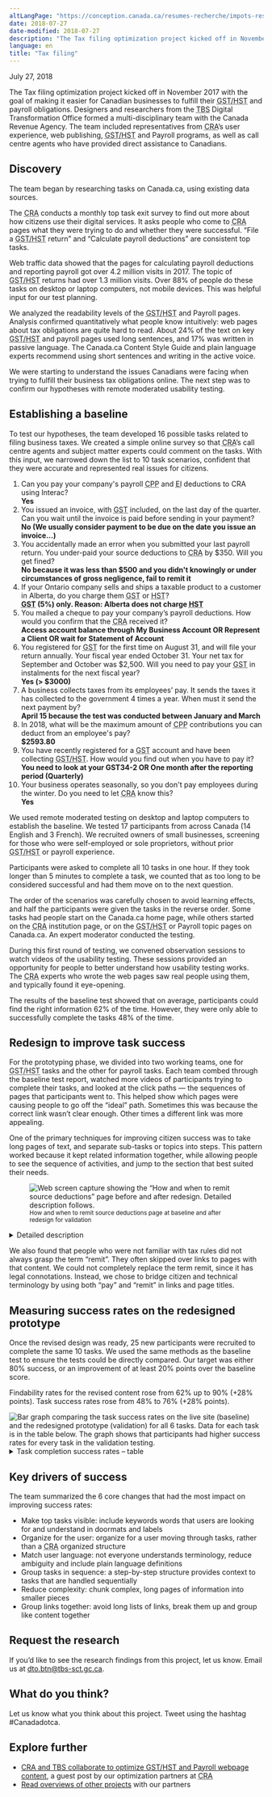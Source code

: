 ```yaml
---
altLangPage: "https://conception.canada.ca/resumes-recherche/impots-resume-recherche.html"
date: 2018-07-27
date-modified: 2018-07-27
description: "The Tax filing optimization project kicked off in November 2017 with the goal of making it easier for Canadian businesses to fulfill their Goods and Services Tax (GST), Harmonized Sales Tax (HST) and payroll obligations."
language: en
title: "Tax filing"
---
```

<p class="post-meta">July 27, 2018</p>
<p>The Tax filing optimization project kicked off in November 2017 with the goal of making it easier for Canadian businesses to fulfill their <abbr title="Goods and Services Tax/Harmonized Sales Tax">GST/HST</abbr> and payroll obligations. Designers and researchers from the <abbr title="Treasury Board of Canada Secretariat">TBS</abbr> Digital Transformation Office formed a multi-disciplinary team with the Canada Revenue Agency. The team included representatives from <abbr title="Canada Revenue Agency">CRA</abbr>’s user experience, web publishing, <abbr title="Goods and Services Tax/Harmonized Sales Tax">GST/HST</abbr> and Payroll programs, as well as call centre agents who have provided direct assistance to Canadians. </p>
<h2>Discovery</h2>
<p>The team began by researching tasks on Canada.ca, using existing data sources.</p>
<p>The <abbr title="Canada Revenue Agency">CRA</abbr> conducts a monthly top task exit survey to find out more about how citizens use their digital services. It asks people who come to <abbr title="Canada Revenue Agency">CRA</abbr> pages what they were trying to do and whether they were successful. “File a <abbr title="Goods and Services Tax/Harmonized Sales Tax">GST/HST</abbr> return” and “Calculate payroll deductions” are consistent top tasks. </p>
<p>Web traffic data showed that the pages for calculating payroll deductions and reporting payroll got over 4.2 million visits in 2017. The topic of <abbr title="Goods and Services Tax/Harmonized Sales Tax">GST/HST</abbr> returns had over 1.3 million visits. Over 88% of people do these tasks on desktop or laptop computers, not mobile devices. This was helpful input for our test planning.</p>
<p>We analyzed the readability levels of the <abbr title="Goods and Services Tax/Harmonized Sales Tax">GST/HST</abbr> and Payroll pages. Analysis confirmed quantitatively what people know intuitively: web pages about tax obligations are quite hard to read. About 24% of the text on key <abbr title="Goods and Services Tax/Harmonized Sales Tax">GST/HST</abbr> and payroll pages used long sentences, and 17% was written in passive language. The Canada.ca Content Style Guide and plain language experts recommend using short sentences and writing in the active voice. </p>
<p>We were starting to understand the issues Canadians were facing when trying to fulfill their business tax obligations online. The next step was to confirm our hypotheses with remote moderated usability testing. </p>
<h2>Establishing a baseline</h2>
<p>To test our hypotheses, the team developed 16 possible tasks related to filing business taxes. We created a simple online survey so that <abbr title="Canada Revenue Agency">CRA</abbr>’s call centre agents and subject matter experts could comment on the tasks. With this input, we narrowed down the list to 10 task scenarios, confident that they were accurate and represented real issues for citizens. </p>
<ol>
  <li>Can you pay your company's payroll <abbr title="Canada Pension Plan">CPP</abbr> and <abbr title="Employment Insurance">EI</abbr> deductions to CRA using Interac?<br>
    <b>Yes</b></li>
  <li class="li-sp">You issued an invoice, with <abbr title="Goods and Services Tax">GST</abbr> included, on the last day of the quarter. Can you wait until the invoice is paid before sending in your payment?<br>
    <b>No (We usually consider payment to be due on the date you issue an invoice...)</b></li>
  <li class="li-sp">You accidentally made an error when you submitted your last payroll return. You under-paid your source deductions to <abbr title="Canada Revenue Agency">CRA</abbr> by $350. Will you get fined?<br>
    <b>No because it was less than $500 and you didn't knowingly or under circumstances of gross negligence, fail to remit it</b></li>
  <li class="li-sp">If your Ontario company sells and ships a taxable product to a customer in Alberta, do you charge them <abbr title="Goods and Services Tax">GST</abbr> or <abbr title="Harmonized Sales Tax">HST</abbr>?<br>
    <b><abbr title="Goods and Services Tax">GST</abbr> (5%) only. Reason: Alberta does not charge <abbr title="Harmonized Sales Tax">HST</abbr></b></li>
  <li class="li-sp">You mailed a cheque to pay your company’s payroll deductions. How would you confirm that the <abbr title="Canada Revenue Agency">CRA</abbr> received it?<br>
    <b>Access account balance through My Business Account OR Represent a Client OR wait for Statement of Account</b></li>
  <li class="li-sp"> You registered for <abbr title="Goods and Services Tax">GST</abbr> for the first time on August 31, and will file your return annually. Your fiscal year ended October 31. Your net tax for September and October was $2,500. Will you need to pay your <abbr title="Goods and Services Tax">GST</abbr> in instalments for the next fiscal year?<br>
    <b>Yes (&gt; $3000)</b></li>
  <li class="li-sp"> A business collects taxes from its employees’ pay. It sends the taxes it has collected to the government 4 times a year. When must it send the next payment by?<br>
    <b>April 15 because the test was conducted between January and March</b></li>
  <li class="li-sp">In 2018, what will be the maximum amount of <abbr title="Canada Pension Plan">CPP</abbr> contributions you can deduct from an employee's pay?<br>
    <b>$2593.80</b></li>
  <li class="li-sp">You have recently registered for a <abbr title="Goods and Services Tax">GST</abbr> account and have been collecting <abbr title="Goods and Services Tax/Harmonized Sales Tax">GST/HST</abbr>. How would you find out when you have to pay it?<br>
    <b>You need to look at your GST34-2 OR One month after the reporting period (Quarterly)</b></li>
  <li class="li-sp">Your business operates seasonally, so you don't pay employees during the winter. Do you need to let <abbr title="Canada Revenue Agency">CRA</abbr> know this?<br>
    <b>Yes</b></li>
</ol>
<p>We used remote moderated testing on desktop and laptop computers to establish the baseline. We tested 17 participants from across Canada (14 English and 3 French). We recruited owners of small businesses, screening for those who were self-employed or sole proprietors, without prior <abbr title="Goods and Services Tax/Harmonized Sales Tax">GST/HST</abbr> or payroll experience.</p>
<p>Participants were asked to complete all 10 tasks in one hour. If they took longer than 5 minutes to complete a task, we counted that as too long to be considered successful and had them move on to the next question.</p>
<p>The order of the scenarios was carefully chosen to avoid learning effects, and half the participants were given the tasks in the reverse order. Some tasks had people start on the Canada.ca home page, while others started on the <abbr title="Canada Revenue Agency">CRA</abbr> institution page, or on the <abbr title="Goods and Services Tax/Harmonized Sales Tax">GST/HST</abbr> or Payroll topic pages on Canada.ca. An expert moderator conducted the testing.</p>
<p>During this first round of testing, we convened observation sessions to watch videos of the usability testing. These sessions provided an opportunity for people to better understand how usability testing works. The <abbr title="Canada Revenue Agency">CRA</abbr> experts who wrote the web pages saw real people using them, and typically found it eye-opening.</p>
<p>The results of the baseline test showed that on average, participants could find the right information 62% of the time. However, they were only able to successfully complete the tasks 48% of the time. </p>
<h2>Redesign to improve task success</h2>
<p>For the prototyping phase, we divided into two working teams, one for <abbr title="Goods and Services Tax/Harmonized Sales Tax">GST/HST</abbr> tasks and the other for payroll tasks. Each team combed through the baseline test report, watched more videos of participants trying to complete their tasks, and looked at the click paths — the sequences of pages that participants went to. This helped show which pages were causing people to go off the “ideal” path. Sometimes this was because the correct link wasn’t clear enough. Other times a different link was more appealing. </p>
<p>One of the primary techniques for improving citizen success was to take long pages of text, and separate sub-tasks or topics into steps. This pattern worked because it kept related information together, while allowing people to see the sequence of activities, and jump to the section that best suited their needs. </p>
<figure> <img class="img-responsive" alt="Web screen capture showing the “How and when to remit source deductions” page before and after redesign. Detailed description follows." src="../images/taxes-impots/beforeafter-sourcedeductions.jpg"/>
  <figcaption><small>How and when to remit source deductions page at baseline and after redesign for validation </small></figcaption>
</figure>
<div class="col-md-8 row">
  <details>
    <summary> Detailed description </summary>
    <p>Two webpages are shown side by side. The page on the left is labelled "Baseline" and shows that the “How and when to remit source deductions” webpage on Canada.ca was extremely long when the project started.  An arrow points to the webpage with the annotation "Page was too long for people to find their answer."</p>
    <p>The page on the right is labelled "Redesign” and shows the “How and when to pay (remit) source deductions” page with 5 steps: 1. Overview, 2. Due dates, 3. Make a payment (remittance) 4. Confirm payment (remittance) received and More information.  An arrow points to the steps with the annotation "Tasks grouped into steps made them easy to scan." </p>
    <p>The image shows the much simpler and shorter content of tab 3. Make a payment (remittance). At the bottom of the page is a button with the text “Make your payment”. An arrow points to the button with the annotation "Buttons draw attention to the main action on the page."</p>
  </details>
  <p>We also found that people who were not familiar with tax rules did not always grasp the term “remit”. They often skipped over links to pages with that content. We could not completely replace the term remit, since it has legal connotations. Instead, we chose to bridge citizen and technical terminology by using both “pay” and “remit” in links and page titles.</p>
  <h2>Measuring success rates on the redesigned prototype</h2>
  <p>Once the revised design was ready, 25 new participants were recruited to complete the same 10 tasks. We used the same methods as the baseline test to ensure the tests could be directly compared. Our target was either 80% success, or an improvement of at least 20% points over the baseline score. </p>
  <p>Findability rates for the revised content rose from 62% up to 90% (+28% points). Task success rates rose from 48% to 76% (+28% points).</p>
</div>
<div><img class="img-responsive hidden-sm hidden-xs" alt="Bar graph comparing the task success rates on the live site (baseline) and the redesigned prototype (validation) for all 6 tasks. Data for each task is in the table below. The graph shows that participants had higher success rates for every task in the validation testing." src="../images/taxes-impots/CRA-TF-task-success-chart.jpg"/></div>
<div class="row col-md-8">
  <details>
    <summary> Task completion success rates – table </summary>
    <p>Baseline measurement at start of project, validation on prototype redesigned by project team.</p>
    <div class="table-bravo">
      <table class="table table-bordered">
        <thead>
          <tr>
            <th scope="col">Task</th>
            <th scope="col">Baseline</th>
            <th scope="col">Validation</th>
          </tr>
        </thead>
        <tbody>
          <tr>
            <td>1. Payroll: Pay deductions by Interac</td>
            <td  >59%</td>
            <td>73%</td>
          </tr>
          <tr>
            <td>2. <abbr title="Goods and Services Tax">GST</abbr>: Invoice date</td>
            <td  >41%</td>
            <td>78%</td>
          </tr>
          <tr>
            <td>3. Payroll: Remittance error – fine</td>
            <td  >14%</td>
            <td>42%</td>
          </tr>
          <tr>
            <td>4. <abbr title="Goods and Services Tax">GST</abbr>: Place of supply</td>
            <td  >27%</td>
            <td>67%</td>
          </tr>
          <tr>
            <td>5. Payroll: Confirm cheque received</td>
            <td  >29%</td>
            <td>83%</td>
          </tr>
          <tr>
            <td>6. <abbr title="Goods and Services Tax">GST</abbr>: Instalments </td>
            <td  >24%</td>
            <td>60%</td>
          </tr>
          <tr>
            <td>7. Payroll: When to remit </td>
            <td  >76%</td>
            <td>96%</td>
          </tr>
          <tr>
            <td>8. Payroll: Max <abbr title="Canada Pension Plan">CPP</abbr> contributions </td>
            <td  >80%</td>
            <td>83%</td>
          </tr>
          <tr>
            <td>9. <abbr title="Goods and Services Tax">GST</abbr>: Remit date (first time) </td>
            <td  >82%</td>
            <td>74%</td>
          </tr>
          <tr>
            <td>10. Payroll: Nil remittances </td>
            <td  >47%</td>
            <td>100%</td>
          </tr>
        </tbody>
      </table>
    </div>
    <p>42 total participants </p>
  </details>
</div>
<h2>Key drivers of success</h2>
<p>The team summarized the 6 core changes that had the most impact on improving success rates: </p>
<ul>
  <li>Make top tasks visible: include keywords words that users are looking for and understand in doormats and labels</li>
  <li>Organize for the user: organize for a user moving through tasks, rather than a <abbr title="Canada Revenue Agency">CRA</abbr> organized structure</li>
  <li>Match user language: not everyone understands terminology, reduce ambiguity and include plain language definitions </li>
  <li>Group tasks in sequence: a step-by-step structure provides context to tasks that are handled sequentially</li>
  <li>Reduce complexity: chunk complex, long pages of information into smaller pieces</li>
  <li>Group links together: avoid long lists of links, break them up and group like content together</li>
</ul>
<h2>Request the research </h2>
<p>If you’d like to see the research findings from this project, let us know. Email us at <a href="mailto:dto.btn@tbs-sct.gc.ca">dto.btn@tbs-sct.gc.ca</a>.</p>
<h2>What do you think? </h2>
<p>Let us know what you think about this project. Tweet using the hashtag #Canadadotca.</p>
<h2>Explore further </h2>
<ul>
  <li><a href="https://canada-ca.github.io/blog-dto/2018/08/16/collab-gsthst-payroll.html">CRA and TBS collaborate to optimize GST/HST and Payroll webpage content</a>, a guest post by our optimization partners at <abbr title="Canada Revenue Agency">CRA</abbr></li>
  <li><a href="https://blog.canada.ca/pages/project-overview.html">Read overviews of other projects</a> with our partners</li>
</ul>

